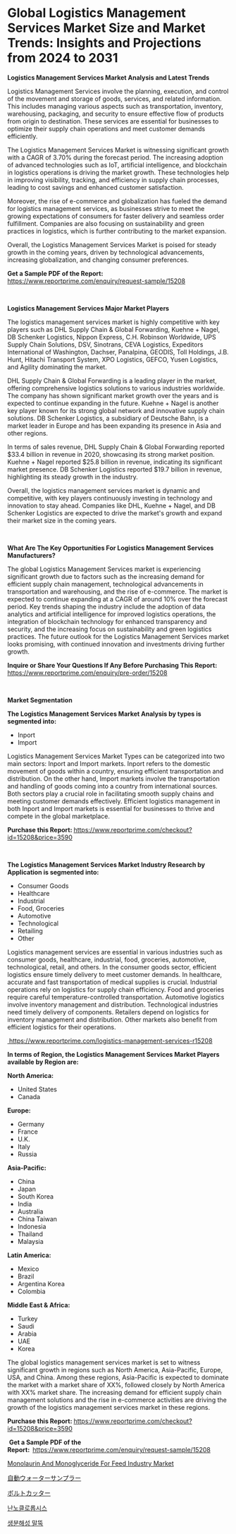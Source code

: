 <p><h1>Global Logistics Management Services Market Size and Market Trends: Insights and Projections from 2024 to 2031</h1></p><p><strong>Logistics Management Services Market Analysis and Latest Trends</strong></p>
<p><p>Logistics Management Services involve the planning, execution, and control of the movement and storage of goods, services, and related information. This includes managing various aspects such as transportation, inventory, warehousing, packaging, and security to ensure effective flow of products from origin to destination. These services are essential for businesses to optimize their supply chain operations and meet customer demands efficiently.</p><p>The Logistics Management Services Market is witnessing significant growth with a CAGR of 3.70% during the forecast period. The increasing adoption of advanced technologies such as IoT, artificial intelligence, and blockchain in logistics operations is driving the market growth. These technologies help in improving visibility, tracking, and efficiency in supply chain processes, leading to cost savings and enhanced customer satisfaction.</p><p>Moreover, the rise of e-commerce and globalization has fueled the demand for logistics management services, as businesses strive to meet the growing expectations of consumers for faster delivery and seamless order fulfillment. Companies are also focusing on sustainability and green practices in logistics, which is further contributing to the market expansion.</p><p>Overall, the Logistics Management Services Market is poised for steady growth in the coming years, driven by technological advancements, increasing globalization, and changing consumer preferences.</p></p>
<p><strong>Get a Sample PDF of the Report:&nbsp;</strong> <a href="https://www.reportprime.com/enquiry/request-sample/15208">https://www.reportprime.com/enquiry/request-sample/15208</a></p>
<p>&nbsp;</p>
<p><strong>Logistics Management Services Major Market Players</strong></p>
<p><p>The logistics management services market is highly competitive with key players such as DHL Supply Chain & Global Forwarding, Kuehne + Nagel, DB Schenker Logistics, Nippon Express, C.H. Robinson Worldwide, UPS Supply Chain Solutions, DSV, Sinotrans, CEVA Logistics, Expeditors International of Washington, Dachser, Panalpina, GEODIS, Toll Holdings, J.B. Hunt, Hitachi Transport System, XPO Logistics, GEFCO, Yusen Logistics, and Agility dominating the market.</p><p>DHL Supply Chain & Global Forwarding is a leading player in the market, offering comprehensive logistics solutions to various industries worldwide. The company has shown significant market growth over the years and is expected to continue expanding in the future. Kuehne + Nagel is another key player known for its strong global network and innovative supply chain solutions. DB Schenker Logistics, a subsidiary of Deutsche Bahn, is a market leader in Europe and has been expanding its presence in Asia and other regions.</p><p>In terms of sales revenue, DHL Supply Chain & Global Forwarding reported $33.4 billion in revenue in 2020, showcasing its strong market position. Kuehne + Nagel reported $25.8 billion in revenue, indicating its significant market presence. DB Schenker Logistics reported $19.7 billion in revenue, highlighting its steady growth in the industry.</p><p>Overall, the logistics management services market is dynamic and competitive, with key players continuously investing in technology and innovation to stay ahead. Companies like DHL, Kuehne + Nagel, and DB Schenker Logistics are expected to drive the market's growth and expand their market size in the coming years.</p></p>
<p>&nbsp;</p>
<p><strong>What Are The Key Opportunities For Logistics Management Services Manufacturers?</strong></p>
<p><p>The global Logistics Management Services market is experiencing significant growth due to factors such as the increasing demand for efficient supply chain management, technological advancements in transportation and warehousing, and the rise of e-commerce. The market is expected to continue expanding at a CAGR of around 10% over the forecast period. Key trends shaping the industry include the adoption of data analytics and artificial intelligence for improved logistics operations, the integration of blockchain technology for enhanced transparency and security, and the increasing focus on sustainability and green logistics practices. The future outlook for the Logistics Management Services market looks promising, with continued innovation and investments driving further growth.</p></p>
<p><strong>Inquire or Share Your Questions If Any Before Purchasing This Report:</strong> <a href="https://www.reportprime.com/enquiry/pre-order/15208">https://www.reportprime.com/enquiry/pre-order/15208</a></p>
<p>&nbsp;</p>
<p><strong>Market Segmentation</strong></p>
<p><strong>The Logistics Management Services Market Analysis by types is segmented into:</strong></p>
<p><ul><li>Inport</li><li>Import</li></ul></p>
<p><p>Logistics Management Services Market Types can be categorized into two main sectors: Inport and Import markets. Inport refers to the domestic movement of goods within a country, ensuring efficient transportation and distribution. On the other hand, Import markets involve the transportation and handling of goods coming into a country from international sources. Both sectors play a crucial role in facilitating smooth supply chains and meeting customer demands effectively. Efficient logistics management in both Inport and Import markets is essential for businesses to thrive and compete in the global marketplace.</p></p>
<p><strong>Purchase this Report:&nbsp;</strong><a href="https://www.reportprime.com/checkout?id=15208&price=3590">https://www.reportprime.com/checkout?id=15208&price=3590</a></p>
<p>&nbsp;</p>
<p><strong>The Logistics Management Services Market Industry Research by Application is segmented into:</strong></p>
<p><ul><li>Consumer Goods</li><li>Healthcare</li><li>Industrial</li><li>Food, Groceries</li><li>Automotive</li><li>Technological</li><li>Retailing</li><li>Other</li></ul></p>
<p><p>Logistics management services are essential in various industries such as consumer goods, healthcare, industrial, food, groceries, automotive, technological, retail, and others. In the consumer goods sector, efficient logistics ensure timely delivery to meet customer demands. In healthcare, accurate and fast transportation of medical supplies is crucial. Industrial operations rely on logistics for supply chain efficiency. Food and groceries require careful temperature-controlled transportation. Automotive logistics involve inventory management and distribution. Technological industries need timely delivery of components. Retailers depend on logistics for inventory management and distribution. Other markets also benefit from efficient logistics for their operations.</p></p>
<p><a href="https://www.reportprime.com/logistics-management-services-r15208">&nbsp;https://www.reportprime.com/logistics-management-services-r15208</a></p>
<p><strong>In terms of Region, the Logistics Management Services Market Players available by Region are:</strong></p>
<p>
    <p> <strong> North America: </strong>
        <ul>
            <li>United States</li>
            <li>Canada</li>
        </ul>
        </p> 
    <p> <strong> Europe: </strong>
        <ul>
            <li>Germany</li>
            <li>France</li>
            <li>U.K.</li>
            <li>Italy</li>
            <li>Russia</li>
        </ul>
        </p> 
    <p> <strong> Asia-Pacific: </strong>
        <ul>
            <li>China</li>
            <li>Japan</li>
            <li>South Korea</li>
            <li>India</li>
            <li>Australia</li>
            <li>China Taiwan</li>
            <li>Indonesia</li>
            <li>Thailand</li>
            <li>Malaysia</li>
        </ul>
        </p> 
    <p> <strong> Latin America: </strong>
        <ul>
            <li>Mexico</li>
            <li>Brazil</li>
            <li>Argentina Korea</li>
            <li>Colombia</li>
        </ul>
        </p> 
    <p> <strong> Middle East & Africa: </strong>
        <ul>
            <li>Turkey</li>
            <li>Saudi</li>
            <li>Arabia</li>
            <li>UAE</li>
            <li>Korea</li>
        </ul>
    </p>
    </p>
<p><p>The global logistics management services market is set to witness significant growth in regions such as North America, Asia-Pacific, Europe, USA, and China. Among these regions, Asia-Pacific is expected to dominate the market with a market share of XX%, followed closely by North America with XX% market share. The increasing demand for efficient supply chain management solutions and the rise in e-commerce activities are driving the growth of the logistics management services market in these regions.</p></p>
<p><strong>Purchase this Report: </strong><a href="https://www.reportprime.com/checkout?id=15208&price=3590">https://www.reportprime.com/checkout?id=15208&price=3590</a></p>
<p>&nbsp;<strong>Get a Sample PDF of the Report:&nbsp;&nbsp;</strong><a href="https://www.reportprime.com/enquiry/request-sample/15208">https://www.reportprime.com/enquiry/request-sample/15208</a></p>
<p><strong></strong></p>
<p><p><a href="https://www.linkedin.com/pulse/monolaurin-monoglyceride-feed-industry-market-size-growing-forecasted-wsxce?trackingId=HYx7ADLegsMS0MCnrekG5A%3D%3D">Monolaurin And Monoglyceride For Feed Industry Market</a></p><p><a href="https://medium.com/@jodyomenick9056/%E8%87%AA%E5%8B%95%E6%B0%B4%E3%82%B5%E3%83%B3%E3%83%97%E3%83%A9%E3%83%BC%E5%B8%82%E5%A0%B4%E8%A6%8F%E6%A8%A1%E3%81%A8%E5%B8%82%E5%A0%B4%E3%83%88%E3%83%AC%E3%83%B3%E3%83%89-%E5%AE%8C%E5%85%A8%E3%81%AA%E7%94%A3%E6%A5%AD%E6%A6%82%E8%A6%81-2024%E5%B9%B4%E3%81%8B%E3%82%892031%E5%B9%B4-3441ae402aa2">自動ウォーターサンプラー</a></p><p><a href="https://medium.com/@terrelliemann565620/%E3%83%9C%E3%83%AB%E3%83%88%E3%82%AB%E3%83%83%E3%82%BF%E3%83%BC%E5%B8%82%E5%A0%B4%E3%81%AE%E5%B1%95%E6%9C%9B-%E6%A5%AD%E7%95%8C%E6%A6%82%E8%A6%81%E3%81%A8%E4%BA%88%E6%B8%AC-2024%E5%B9%B4%E3%81%8B%E3%82%892031%E5%B9%B4%E3%81%BE%E3%81%A7-b077356ae979">ボルトカッター</a></p><p><a href="https://medium.com/@kasandrarempel/%EB%82%9C%EB%85%B8%ED%81%B4%EB%A1%9C%EB%A1%9C%ED%94%84%EC%8B%9C%EC%8A%A4-%EC%8B%9C%EC%9E%A5-%EC%8B%9C%EC%9E%A5-cagr-%EC%8B%9C%EC%9E%A5-%EB%8F%99%ED%96%A5-%EB%B0%8F-%EC%84%B1%EC%9E%A5-%EC%A0%84%EB%9E%B5%EC%97%90-%EB%8C%80%ED%95%9C-%ED%86%B5%EC%B0%B0%EB%A0%A5-7bca2c766536">난노클로롭시스</a></p><p><a href="https://medium.com/@sherlock567567/%EC%83%9D%EB%B6%84%ED%95%B4%EC%84%B1-%EB%A7%90%EB%BF%94-%EC%8B%9C%EC%9E%A5-2031%EB%85%84%EA%B9%8C%EC%A7%80-%EC%84%B1%EA%B3%B5%EC%A0%81%EC%9D%B8-%EB%B9%84%EC%A6%88%EB%8B%88%EC%8A%A4-%EC%A0%84%EB%9E%B5%EC%9D%98-%EC%97%B4%EC%87%A0-%EC%98%88%EC%B8%A1-f8c9a62bace0">생분해성 말뚝</a></p></p>